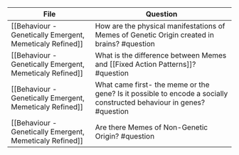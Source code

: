 <!-- QueryToSerialize: TABLE L.text as "Question" FROM "source/content" FLATTEN file.lists as L WHERE contains(L.tags, "#question") -->
<!-- SerializedQuery: TABLE L.text as "Question" FROM "source/content" FLATTEN file.lists as L WHERE contains(L.tags, "#question") -->

| File                                                                                                                             | Question                                                                                                             |
| -------------------------------------------------------------------------------------------------------------------------------- | -------------------------------------------------------------------------------------------------------------------- |
| [[Behaviour - Genetically Emergent, Memeticaly Refined]] | How are the physical manifestations of Memes of Genetic Origin created in brains? #question                          |
| [[Behaviour - Genetically Emergent, Memeticaly Refined]] | What is the difference between Memes and [[Fixed Action Patterns]]? #question                                        |
| [[Behaviour - Genetically Emergent, Memeticaly Refined]] | What came first- the meme or the gene? Is it possible to encode a socially constructed behaviour in genes? #question |
| [[Behaviour - Genetically Emergent, Memeticaly Refined]] | Are there Memes of Non-Genetic Origin? #question                                                                     |
<!-- SerializedQuery END -->
